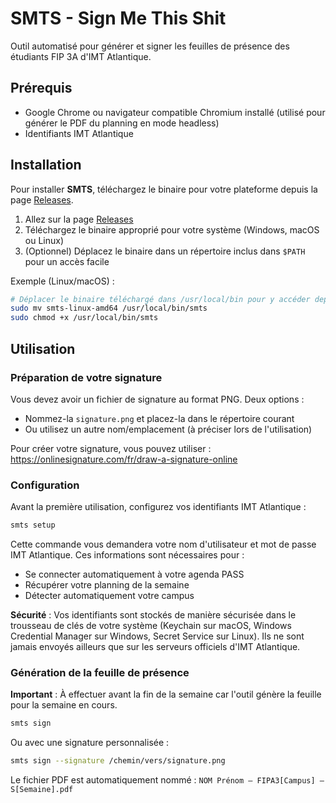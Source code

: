 # SMTS - Sign Me This Shit

Outil automatisé pour générer et signer les feuilles de présence des étudiants FIP 3A d'IMT Atlantique.

## Prérequis

- Google Chrome ou navigateur compatible Chromium installé (utilisé pour générer le PDF du planning en mode headless)
- Identifiants IMT Atlantique

## Installation

Pour installer **SMTS**, téléchargez le binaire pour votre plateforme depuis la page [Releases](https://github.com/mathismqn/smts/releases).

1. Allez sur la page [Releases](https://github.com/mathismqn/smts/releases)
2. Téléchargez le binaire approprié pour votre système (Windows, macOS ou Linux)
3. (Optionnel) Déplacez le binaire dans un répertoire inclus dans `$PATH` pour un accès facile

Exemple (Linux/macOS) :
```bash
# Déplacer le binaire téléchargé dans /usr/local/bin pour y accéder depuis n'importe où
sudo mv smts-linux-amd64 /usr/local/bin/smts
sudo chmod +x /usr/local/bin/smts
```

## Utilisation

### Préparation de votre signature

Vous devez avoir un fichier de signature au format PNG. Deux options :
- Nommez-la `signature.png` et placez-la dans le répertoire courant
- Ou utilisez un autre nom/emplacement (à préciser lors de l'utilisation)

Pour créer votre signature, vous pouvez utiliser : https://onlinesignature.com/fr/draw-a-signature-online

### Configuration

Avant la première utilisation, configurez vos identifiants IMT Atlantique :

```bash
smts setup
```

Cette commande vous demandera votre nom d'utilisateur et mot de passe IMT Atlantique. Ces informations sont nécessaires pour :
- Se connecter automatiquement à votre agenda PASS
- Récupérer votre planning de la semaine
- Détecter automatiquement votre campus

**Sécurité** : Vos identifiants sont stockés de manière sécurisée dans le trousseau de clés de votre système (Keychain sur macOS, Windows Credential Manager sur Windows, Secret Service sur Linux). Ils ne sont jamais envoyés ailleurs que sur les serveurs officiels d'IMT Atlantique.

### Génération de la feuille de présence

**Important** : À effectuer avant la fin de la semaine car l'outil génère la feuille pour la semaine en cours.

```bash
smts sign
```

Ou avec une signature personnalisée :
```bash
smts sign --signature /chemin/vers/signature.png
```

Le fichier PDF est automatiquement nommé : `NOM Prénom – FIPA3[Campus] – S[Semaine].pdf`
